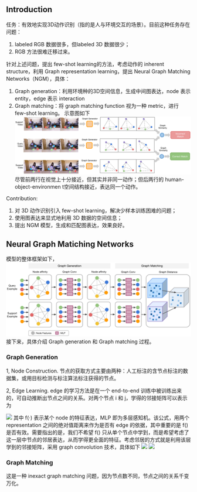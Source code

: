 ## Introduction ##

  任务：有效地实现3D动作识别（指的是人与环境交互的场景）。目前这种任务存在问题：
  1. labeled RGB 数据很多，但labeled 3D 数据很少；
  2. RGB 方法很难迁移过来。  

针对上述问题，提出 few-shot learning的方法，考虑动作的 inherent structure，利用 Graph representation learning，提出 Neural Graph Matching Networks（NGM），具体：
  1. Graph generation：利用环境种的3D空间信息，生成中间图表达，node 表示 entity，edge 表示 interaction
  2. Graph matching：将 graph matching function 视为一种 metric，进行 few-shot learning。
示意图如下
![image](https://github.com/limaosen0/Paper-Talk/blob/master/paper-note/ECCV2018/Neural_graph_matching_networks_for_fewshot_3d_action_recognition/images/fig1.jpg)
尽管前两行在视觉上十分接近，但其实并非同一动作；但后两行的 human-object-environmen t空间结构接近，表达同一个动作。

Contribution:
  1. 对 3D 动作识别引入 few-shot learning，解决少样本训练困难的问题；
  2. 使用图表达来显式地利用 3D 数据的空间信息；
  3. 提出 NGM 模型，生成和匹配图表达，效果良好。

## Neural Graph Matiching Networks ##
模型的整体框架如下，
![image](https://github.com/limaosen0/Paper-Talk/blob/master/paper-note/ECCV2018/Neural_graph_matching_networks_for_fewshot_3d_action_recognition/images/fig2.jpg)
接下来，具体介绍 Graph generation 和 Graph matching 过程。
### Graph Generation ###
1, Node Construction.
节点的获取方式主要由两种：人工标注的含节点标注的数据集，或用目标检测与标注算法标注获得的节点。

2, Edge Learning.
edge 的学习方法是在一个 end-to-end 训练中被训练出来的，可自动推断出节点之间的关系。对两个节点 i 和 j，学得的邻接矩阵可以表示为

<img src="http://latex.codecogs.com/gif.latex? \mathbf{A}_{i,j}=\Phi(x_i, x_j)=MLP_{edge}(|f(x_i)-f(x_j)|)" />
其中 f(·) 表示某个 node 的特征表达，MLP 即为多层感知机。该公式，用两个 representation 之间的绝对值距离来作为是否有 edge 的依据，其中重要的是 f() 是否有效。需要指出的是，我们不希望 f() 只从单个节点中学到，而是希望考虑了这一层中节点的邻居表达，从而学得更全面的特征。考虑邻居的方式就是利用该层学到的邻接矩阵，采用 graph convolution 技术，具体如下

<img src="http://latex.codecogs.com/gif.latex? f^{(k+1)}(x_i)=\sigma((D^{(k)})^{-\frac{1}{2}}\mathbf{A}^{(k)}_{i}(D^{(k)})^{-\frac{1}{2}}f^{(k)}(x_i)W_{edge})" />
<img src="http://latex.codecogs.com/gif.latex? \mathbf{A}^{(k)}_{i,j}=MLP_{edge}(|f^{(k)}(x_i)-f^{(k)}(x_j)|)" />

### Graph Matching ###
这是一种 inexact graph matching 问题，因为节点数不同，节点之间的关系千变万化。


